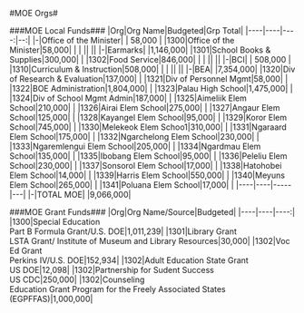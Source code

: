 #MOE Orgs#


###MOE Local Funds###
|Org|Org Name|Budgeted|Grp Total|
|----|----|----:|--:|
|-|Office of the Minister| | 58,000 |
|1300|Office of the Minister|58,000| |
| || ||
|-|Earmarks| |1,146,000|
|1301|School Books & Supplies|300,000| |
|1302|Food Service|846,000| |
| || ||
|-|BCI| | 508,000 |
|1310|Curriculum & Instruction|508,000| |
| || ||
|-|BEA| |7,354,000|
|1320|Div of Research & Evaluation|137,000| |
|1321|Div of Personnel Mgmt|58,000| |
|1322|BOE Administration|1,804,000| |
|1323|Palau High School|1,475,000| |
|1324|Div of School Mgmt Admin|187,000| |
|1325|Aimeliik Elem School|210,000| |
|1326|Airai Elem School|275,000| |
|1327|Angaur Elem School|125,000| |
|1328|Kayangel Elem School|95,000| |
|1329|Koror Elem School|745,000| |
|1330|Melekeok Elem Schoo1|310,000| |
|1331|Ngaraard Elem School|175,000| |
|1332|Ngarchelong Elem School|230,000| |
|1333|Ngaremlengui Elem School|205,000| |
|1334|Ngardmau Elem School|135,000| |
|1335|Ibobang Elem School|95,000| |
|1336|Peleliu Elem School|230,000| |
|1337|Sonsorol Elem School|17,000| |
|1338|Hatohobei Elem School|14,000| |
|1339|Harris Elem School|550,000| |
|1340|Meyuns Elem School|265,000| |
|1341|Poluana Elem School|17,000| |
|----|----|-----|---|
|-|TOTAL MOE| |9,066,000|


###MOE Grant Funds###
|Org|Org Name/Source|Budgeted|
|----|----|----:|
|1300|Special Education<br />Part B Formula Grant/U.S. DOE|1,011,239|
|1301|Library Grant<br />LSTA Grant/ Institute of Museum and Library Resources|30,000|
|1302|Voc Ed Grant<br />Perkins IV/U.S. DOE|152,934|
|1302|Adult Education State Grant<br />US DOE|12,098|
|1302|Partnership for Sudent Success<br />US CDC|250,000|
|1302|Counseling<br />Education Grant Program for the Freely Associated States (EGPFFAS)|1,000,000|
